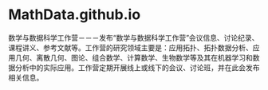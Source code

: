 # MathData.github.io
数学与数据科学工作营－－－发布“数学与数据科学工作营”会议信息、讨论纪录、课程讲义、参考文献等。工作营的研究领域主要是：应用拓扑、拓扑数据分析、应用几何、离散几何、图论、组合数学、计算数学、生物数学等及其在机器学习和数据分析中的实际应用。工作营定期开展线上或线下的会议、讨论班，并在此会发布相关信息。

